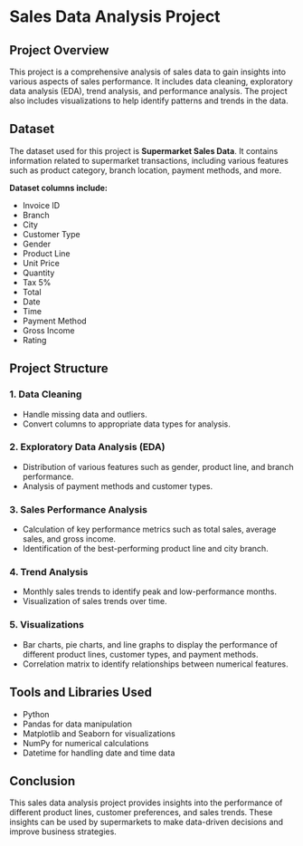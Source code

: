 # Sales Data Analysis Project

## Project Overview
This project is a comprehensive analysis of sales data to gain insights into various aspects of sales performance. It includes data cleaning, exploratory data analysis (EDA), trend analysis, and performance analysis. The project also includes visualizations to help identify patterns and trends in the data.

## Dataset
The dataset used for this project is **Supermarket Sales Data**. It contains information related to supermarket transactions, including various features such as product category, branch location, payment methods, and more.

**Dataset columns include:**
- Invoice ID
- Branch
- City
- Customer Type
- Gender
- Product Line
- Unit Price
- Quantity
- Tax 5%
- Total
- Date
- Time
- Payment Method
- Gross Income
- Rating

## Project Structure

### 1. Data Cleaning
- Handle missing data and outliers.
- Convert columns to appropriate data types for analysis.
  
### 2. Exploratory Data Analysis (EDA)
- Distribution of various features such as gender, product line, and branch performance.
- Analysis of payment methods and customer types.

### 3. Sales Performance Analysis
- Calculation of key performance metrics such as total sales, average sales, and gross income.
- Identification of the best-performing product line and city branch.

### 4. Trend Analysis
- Monthly sales trends to identify peak and low-performance months.
- Visualization of sales trends over time.
  
### 5. Visualizations
- Bar charts, pie charts, and line graphs to display the performance of different product lines, customer types, and payment methods.
- Correlation matrix to identify relationships between numerical features.

## Tools and Libraries Used
- Python
- Pandas for data manipulation
- Matplotlib and Seaborn for visualizations
- NumPy for numerical calculations
- Datetime for handling date and time data


## Conclusion
This sales data analysis project provides insights into the performance of different product lines, customer preferences, and sales trends. These insights can be used by supermarkets to make data-driven decisions and improve business strategies.
